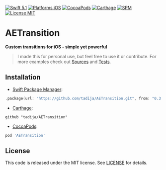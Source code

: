 [![Swift 5.1](https://img.shields.io/badge/Swift-5.1-orange.svg?style=flat)](https://swift.org)
[![Platforms iOS](https://img.shields.io/badge/Platforms-iOS-lightgray.svg?style=flat)](http://www.apple.com)
[![CocoaPods](https://img.shields.io/cocoapods/v/AETransition.svg?style=flat)](https://cocoapods.org/pods/AETransition)
[![Carthage](https://img.shields.io/badge/Carthage-compatible-brightgreen.svg?style=flat)](https://github.com/Carthage/Carthage)
[![SPM](https://img.shields.io/badge/SPM-compatible-brightgreen.svg)](https://github.com/apple/swift-package-manager)
[![License MIT](https://img.shields.io/badge/License-MIT-lightgrey.svg?style=flat)](LICENSE)

# AETransition

**Custom transitions for iOS - simple yet powerful**

> I made this for personal use, but feel free to use it or contribute.
> For more examples check out [Sources](Sources) and [Tests](Tests).

## Installation

- [Swift Package Manager](https://swift.org/package-manager/):

```swift
.package(url: "https://github.com/tadija/AETransition.git", from: "0.3.0")
```

- [Carthage](https://github.com/Carthage/Carthage):

```ogdl
github "tadija/AETransition"
```

- [CocoaPods](http://cocoapods.org/):

```ruby
pod 'AETransition'
```

## License
This code is released under the MIT license. See [LICENSE](LICENSE) for details.
